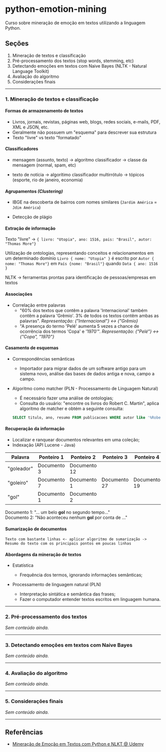 # python-emotion-mining

Curso sobre mineração de emoção em textos utilizando a linguagem Python.

## Seções

1. Mineração de textos e classificação
2. Pré-processamento dos textos (stop words, stemming, etc)
3. Detectando emoções em textos com Naive Bayes (NLTK - Natural Language Toolkit)
4. Avaliação do algoritmo
5. Considerações finais

---

### 1. Mineração de textos e classificação

#### Formas de armazenamento de textos

- Livros, jornais, revistas, páginas web, blogs, redes sociais, e-mails, PDF, XML e JSON, etc.
- Geralmente não possuem um "esquema"  para descrever sua estrutura
- Texto "livre" vs texto "formatado"

#### Classificadores

- mensagem (assunto, texto) &rarr; algoritmo classificador &rarr; classe da mensagem (normal, spam, etc)

- texto de notícia &rarr; algorítimo classificador multirrótulo &rarr; tópicos (esporte, rio de janeiro, economia)

#### Agrupamentos _(Clustering)_

- IBGE na descoberta de bairros com nomes similares (`Jardim América` = `Jdim América`)

- Detecção de plágio

#### Extração de informação

Texto "livre" &rarr; `{ livro: "Utopia", ano: 1516, pais: "Brasil", autor: "Thomas More"}`

Utilização de ontologias, representando conceitos e relacionamentos em um determinado domínio
`Livro { nome: "Utopia" }` é escrito por `Autor { nome: "Thomas More"}` em `País {nome: "Brasil"}` quando `Data { ano: 1516 }`

NLTK &rarr; ferramentas prontas para identificação de pessoas/empresas em textos

#### Associações

- Correlação entre palavras  
  - "60% dos textos que contêm a palavra 'Internacional' também contêm a palavra 'Grêmio'. 3% de todos os textos contêm ambas as palavras". _Representação: {"Internacional"} <-> {"Grêmio}_
  - "A presença do termo 'Pelé' aumenta 5 vezes a chance de ocorrência dos termos 'Copa' e '1970'". _Representação: {"Pelé"} <-> {"Copa", "1970"}_

#### Casamento de esquemas

- Correspondências semânticas
  - Importador para migrar dados de um software antigo para um sistema novo, análise das bases de dados antiga e nova, campo a campo.

- Algoritmo como matcher (PLN - Processamento de Linguagem Natural)
  - É necessário fazer uma análise de ontologias;
  - Consulta do usuário: "encontre os livros do Robert C. Martin", aplica algoritmo de matcher e obtém a seguinte consulta:

  ```sql
  SELECT titulo, ano, resumo FROM publicacoes WHERE autor like '%Robert C. Martin%' and tipo = 'livro'
  ```

#### Recuperação da informação

- Localizar e ranquear documentos relevantes em uma coleção;
- Indexação (API Lucene - Java)

| Palavra    | Ponteiro 1  | Ponteiro 2   | Ponteiro 3   | Ponteiro 4   |
|------------|-------------|--------------|--------------|--------------|
| "goleador" | Documento 3 | Documento 12 |              |              |
| "goleiro"  | Documento 7 | Documento 1  | Documento 27 | Documento 19 |
| "gol"      | Documento 1 | Documento 2  |              |              |

Documento 1: "... um belo **gol** no segundo tempo..."  
Documento 2: "Não aconteceu nenhum **gol** por conta de ..."

#### Sumarização de documentos

    Texto com bastante linhas <- aplicar algoritmo de sumarização -> Resumo do texto com os principais pontos em poucas linhas

#### Abordagens da mineração de textos

- Estatística
  - Frequência dos termos, ignorando informações semânticas;

- Processamento de linguagem natural (PLN)
  - Interpretação sintática e semântica das frases;
  - Fazer o computador entender textos escritos em linguagem humana.

---

### 2. Pré-processamento dos textos

_Sem conteúdo ainda_.

---

### 3. Detectando emoções em textos com Naive Bayes

_Sem conteúdo ainda_.

---

### 4. Avaliação do algoritmo

_Sem conteúdo ainda_.

---

### 5. Considerações finais

_Sem conteúdo ainda_.

---

## Referências

- [Mineração de Emoção em Textos com Python e NLKT @ Udemy](https://www.udemy.com/mineracao-de-emocao-em-textos-com-python-e-nltk)